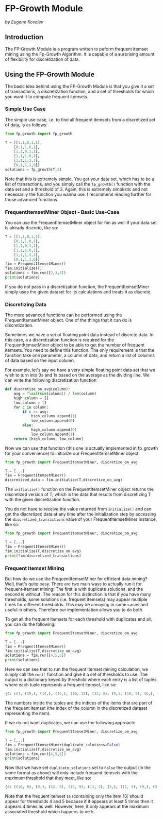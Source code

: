 # FP-Growth Module

_by Eugene Kovalev_

## Introduction

The FP-Growth Module is a program written to peform frequent itemset mining using the Fp-Growth Algorithm. It is capable of a surprising amount of flexibility for discretization of data.

## Using the FP-Growth Module

The basic idea behind using the FP-Growth Module is that you give it a set of transactions, a discretization function, and a set of thresholds for which you want it to compute frequent itemsets.

### Simple Use Case

The simple use case, i.e. to find all frequent itemsets from a discretized set of data, is as follows:

```python
from fp_growth import fp_growth

T = [[1,1,0,1,1],
    [0,1,1,0,1],
    [1,1,0,1,1],
    [1,1,1,0,1],
    [1,1,1,1,1],
    [0,1,1,1,0]]
solutions = fp_growth(T,3)
```

Note that this is extremely simple. You get your data set, which has to be a list of transactions, and you simply call the `fp_growth()` function with the data set and a threshold of 3. Again, this is extremely simplistic and not necessarily the function you wanna use. I recommend reading further for those advanced functions.

### FrequentItemsetMiner Object - Basic Use-Case

You can use the FrequentItemsetMiner object for fim as well if your data set is already discrete, like so:

```python
T = [[1,1,0,1,1],
    [0,1,1,0,1],
    [1,1,0,1,1],
    [1,1,1,0,1],
    [1,1,1,1,1],
    [0,1,1,1,0]]
fim = FrequentItemsetMiner()
fim.initialize(T)
solutions = fim.run([2,3,4])
print(solutions)
```

If you do not pass in a discretization function, the FrequentItemsetMiner simply uses the given dataset for its calculations and treats it as discrete.

### Discretizing Data

The more advanced functions can be performed using the FrequentItemsetMiner object. One of the things that it can do is discretization.

Sometimes we have a set of floating point data instead of discrete data. In this case, a a discretization function is required for the FrequentItemsetMiner object to be able to get the number of frequent itemsets. You need to define this function. The only requirement is that the function take one parameter, a column of data, and return a list of columns of data based on the input column.

For example, let's say we have a very simple floating point data set that we wish to turn into 0s and 1s based on the average as the dividing line. We can write the following discretization function:

```python
def discretize_on_avg(column):
	avg = float(sum(column)) / len(column)
	high_column = []
	low_column = []
	for c in column:
		if c >= avg:
			high_column.append(1)
			low_column.append(0)
		else:
			high_column.append(0)
			low_column.append(1)
	return [high_column, low_column]
```

Now we can use that function (this one is actually implemented in fp_growth for your convenience) to initialize our FrequentItemsetMiner object:

```python
from fp_growth import FrequentItemsetMiner, discretize_on_avg

T = [...]
fim = FrequentItemsetMiner()
discretized_data = fim.initialize(T,discretize_on_avg)
```

The `initialize()` function on the FrequentItemsetMiner object returns the discretized version of T, which is the data that results from discretizing T with the given discretization function.

You do not have to receive the value returned from `initialize()` and can get the discretized data at any time after the initialization step by accessing the `discretized_transactions` value of your FrequentItemsetMiner instance, like so:

```python
from fp_growth import FrequentItemsetMiner, discretize_on_avg

T = [...]
fim = FrequentItemsetMiner()
fim.initialize(T,discretize_on_avg)
print(fim.discretized_transactions)
```

### Frequent Itemset Mining

But how do we use the FrequentItemsetMiner for efficient data mining? Well, that's quite easy. There are two main ways to actually run it for frequent-itemset mining: The first is with duplicate solutions, and the second is without. The reason for this distinction is that if you have many thresholds, some solutions (i.e. frequent itemsets) may appear multiple times for different thresholds. This may be annoying in some cases and useful in others. Therefore our implementation allows you to do both.

To get all the frequent itemsets for each threshold with duplicates and all, you can do the following:

```python
from fp_growth import FrequentItemsetMiner, discretize_on_avg

T = [...]
fim = FrequentItemsetMiner()
fim.initialize(T,discretize_on_avg)
solutions = fim.run([4,5,6])
print(solutions)
```

Here we can see that to run the frequent itemset mining calculation, we simply call the `run()` function and give it a set of thresholds to use. The output is a dictionary keyed by threshold where each entry is a list of tuples where each tuple represents a frequent itemset, like so:

```python
{4: [(), (19,), (14,), (12,), (16, 12), (12, 0), (9,), (16, 9), (6,), (11, 6), (5,), (11, 5), (3,), (11, 3), (0,), (16, 0), (16,), (11,)], 5: [(), (16,), (11,)], 6: [()]}
```

The numbers inside the tuples are the indices of the items that are part of the frequent itemset (the index of the column in the discretized dataset representing the item).

If we do not want duplicates, we can use the following approach:

```python
from fp_growth import FrequentItemsetMiner, discretize_on_avg

T = [...]
fim = FrequentItemsetMiner(duplicate_solutions=False)
fim.initialize(T,discretize_on_avg)
solutions = fim.run([4,5,6])
print(solutions)
```

Now that we have set `duplicate_solutions` set to `False` the output (in the same format as above) will only include frequent itemsets with the _maximum_ threshold that they meet, like so:

```python
{4: [(16, 0), (0,), (12, 0), (16, 9), (11, 5), (3,), (11, 3), (9,), (5,), (6,), (12,), (19,), (14,), (11, 6), (16, 12)], 5: [(16,), (), (11,)]}
```

Note that the frequent itemset `16` (containing only the item 16) should appear for thresholds 4 and 5 because if it appears at least 5 times then it appears 4 times as well. However, here, it only appears at the maximum associated threshold which happens to be 5.
